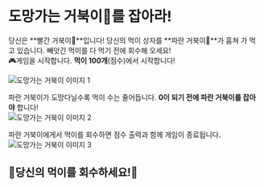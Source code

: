 # 도망가는 거북이🐢를 잡아라!

당신은 **빨간 거북이🐢**입니다! 당신의 먹이 상자를 **파란 거북이🐢**가 훔쳐 가 먹고 있습니다. 빼앗긴 먹이를 다 먹기 전에 회수해 오세요!  
🎮게임을 시작합니다. **먹이 100개**(점수)에서 시작합니다!

![도망가는 거북이 이미지 1](https://github.com/ziva2/oss.ziva/blob/main/turtle_runaway/photo/turtle_runaway.png)  

파란 거북이가 도망다닐수록 먹이 수는 줄어듭니다. **0이 되기 전에 파란 거북이를 잡아야** 합니다!  
![도망가는 거북이 이미지 2](https://github.com/ziva2/oss.ziva/blob/main/turtle_runaway/photo/turtle_runaway2.png)  

파란 거북이에게서 먹이를 회수하면 점수 출력과 함께 게임이 종료됩니다.  
![도망가는 거북이 이미지 3](https://github.com/ziva2/oss.ziva/blob/main/turtle_runaway/photo/turtle_runaway3.png)  

## **💨당신의 먹이를 회수하세요!💨**
